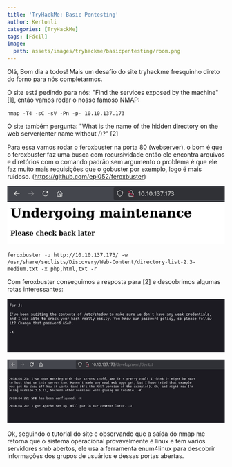 ```yaml
---
title: 'TryHackMe: Basic Pentesting'
author: Kertonli
categories: [TryHackMe]
tags: [Fácil]
image:
  path: assets/images/tryhackme/basicpentesting/room.png
---
```


Olá, Bom dia a todos! Mais um desafio do site tryhackme fresquinho direto do forno para nós completarmos. 

O site está pedindo para nós: "Find the services exposed by the machine" [1], então vamos rodar o nosso famoso NMAP:

``` 
nmap -T4 -sC -sV -Pn -p- 10.10.137.173
```

O site também pergunta: "What is the name of the hidden directory on the web server(enter name without /)?" [2]

Para essa vamos rodar o feroxbuster na porta 80 (webserver), o bom é que o feroxbuster
faz uma busca com recursividade então ele encontra arquivos e diretórios com o comando padrão sem argumento
o problema é que ele faz muito mais requisições que o gobuster por exemplo, logo é mais ruidoso. (https://github.com/epi052/feroxbuster)

![alt text](assets/images/tryhackme/basicpentesting/image1.png)

```
feroxbuster -u http://10.10.137.173/ -w /usr/share/seclists/Discovery/Web-Content/directory-list-2.3-medium.txt -x php,html,txt -r
```

Com feroxbuster conseguimos a resposta para [2] e descobrimos algumas rotas interessantes:

![alt text](assets/images/tryhackme/basicpentesting/image2.png)

![alt text](assets/images/tryhackme/basicpentesting/image3.png)

Ok, seguindo o tutorial do site e observando que a saída do nmap me retorna que o sistema operacional provavelmente é linux e tem vários servidores
smb abertos, ele usa a ferramenta enum4linux para descobrir informações dos grupos de usuários e dessas portas abertas.
